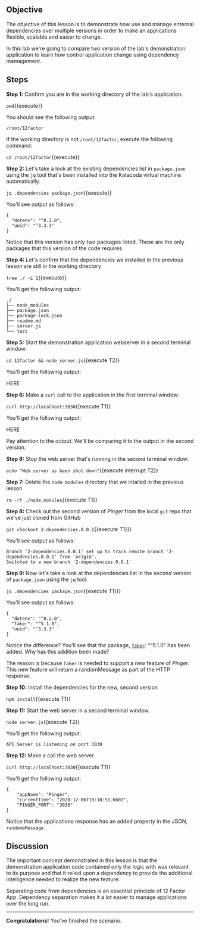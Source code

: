 ## Objective
The objective of this lesson is to demonstrate how use and manage enternal dependencies over multiple versions in order to make an applications flexible, scalable and easier to change.

In this lab we're going to compare two version of the lab's demonstration application to learn how control application change using dependency mamagement.


## Steps

**Step 1:** Confirm you are in the working directory of the lab's application.

`pwd`{{execute}}

You should see the following output:

`/root/12factor`

If the working directory is not `/root/12factor`, execute the following command:

`cd /root/12factor`{{execute}}

**Step 2:** Let's take a look at the existing dependencies list in `package.json` using the `jq` tool that's been installed into the Katacoda virtual machine automatically.

`jq .dependencies package.json`{{execute}}

You'll see output as follows:

```
{
  "dotenv": "^8.2.0",
  "uuid": "^3.3.3"
}
```

Notice that this version has only two packages listed. These are the only packages that this version of the code requires.

**Step 4:** Let's confirm that the dependencies we installed in the previous lesson are still in the working directory

`tree ./ -L 1`{{execute}}

You'll get the following output:

```
./
├── node_modules
├── package.json
├── package-lock.json
├── readme.md
├── server.js
└── test

```

**Step 5:** Start the demonstration application webserver in a second terminal window:

`cd 12factor && node server.js`{{execute T2}}

You'll get the following output:

HERE

**Step 6:** Make a `curl` call to the application in the first terminal window:

`curl http://localhost:3030`{{execute T1}}

You'll get the following output:

HERE

Pay attention to the output. We'll be comparing it to the output in the second version.

**Step 8:** Stop the web server that's running in the second terminal window:

`echo "Web server as been shut down"`{{execute interrupt T2}}

**Step 7:** Delete the `node_modules` directory that we intalled in the previous lesson

`rm -rf ./node_modules`{{execute T1}}

**Step 8:** Check out the second version of *Pinger* from the local `git` repo that we've just cloned from GitHub

`git checkout 2-dependencies.0.0.1`{{execute T1}}}

You'll see output as follows:

```
Branch '2-dependencies.0.0.1' set up to track remote branch '2-dependencies.0.0.1' from 'origin'.
Switched to a new branch '2-dependencies.0.0.1'

```

**Step 9:** Now let's take a look at the dependencies list in the second version of `package.json` using the `jq` tool.

`jq .dependencies package.json`{{execute T1}}}

You'll see output as follows:

```
{
  "dotenv": "^8.2.0",
  "faker": "^5.1.0",
  "uuid": "^3.3.3"
}
```

Notice the difference? You'll see that the package, [`faker`](https://www.npmjs.com/package/faker): "^5.1.0" has been added. Why has this addition been made?

The reason is because `faker` is needed to support a new feature of *Pinger*. This new feature will return a randomMessage as part of the HTTP response.

**Step 10:** Install the dependencies for the new, second version

`npm install`{{execute T1}}

**Step 11:** Start the web server in a second terminal window.

`node server.js`{{execute T2}}

You'll get the following output:

`API Server is listening on port 3030`

**Step 12:** Make a call the web server.

`curl http://localhost:3030`{{execute T1}}

You'll get the following output:

```
{
    "appName": "Pinger",
    "currentTime": "2020-12-06T18:10:51.660Z",
    "PINGER_PORT": "3030"
}
```

Notice that the applications response has an added property in the JSON, `randomeMessage`.

## Discussion

The important concept demonstrated in this lesson is that the demonstration application code contained only the logic with was relevant to its purpose and that it relied upon a dependency to provide the additional intelligence needed to realize the new feature.

Separating code from dependencies is an essential principle of 12 Factor App. Dependency separation makes it a lot easier to manage applications over the long run.

---

**Congratulations!** You've finished the scenario.